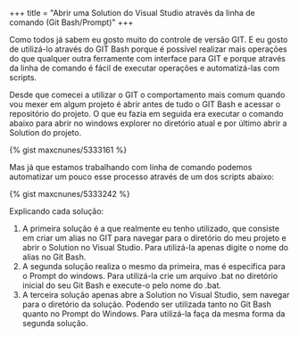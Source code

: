 +++
title = "Abrir uma Solution do Visual Studio através da linha de comando (Git Bash/Prompt)"
+++

<p>Como todos já sabem eu gosto muito do controle de versão GIT. E eu gosto de utilizá-lo através do GIT Bash porque é possível realizar mais operações do que qualquer outra ferramente com interface para GIT e porque através da linha de comando é fácil de executar operações e automatizá-las com scripts.</p>
<p>Desde que comecei a utilizar o GIT o comportamento mais comum quando vou mexer em algum projeto é abrir antes de tudo o GIT Bash e acessar o repositório do projeto. O que eu fazia em seguida era executar o comando abaixo para abrir no windows explorer no diretório atual e por último abrir a Solution do projeto.</p>

{% gist maxcnunes/5333161 %}

<p>Mas já que estamos trabalhando com linha de comando podemos automatizar um pouco esse processo através de um dos scripts abaixo:<br />

{% gist maxcnunes/5333242 %}

Explicando cada solução:</p>

<ol>
<li><span style="line-height: 13px;">A primeira solução é a que realmente eu tenho utilizado, que consiste em criar um alias no GIT para navegar para o diretório do meu projeto e abrir o Solution no Visual Studio. Para utilizá-la apenas digite o nome do alias no Git Bash.</span></li>
<li>A segunda solução realiza o mesmo da primeira, mas é especifica para o Prompt do windows. Para utilizá-la crie um arquivo .bat no diretório inicial do seu Git Bash e execute-o pelo nome do .bat.</li>
<li>A terceira solução apenas abre a Solution no Visual Studio, sem navegar para o diretório da solução. Podendo ser utilizada tanto no Git Bash quanto no Prompt do Windows. Para utilizá-la faça da mesma forma da segunda solução.</li>
</ol>
